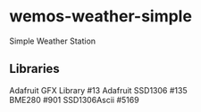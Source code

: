 # wemos-weather-simple
Simple Weather Station

## Libraries

Adafruit GFX Library #13 
Adafruit SSD1306 #135    
BME280 #901
SSD1306Ascii #5169
